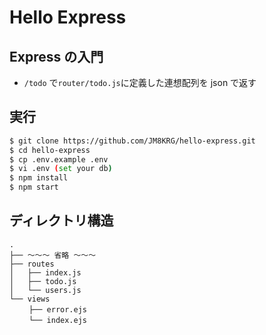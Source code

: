 # Hello Express

## Express の入門

- `/todo` で`router/todo.js`に定義した連想配列を json で返す

## 実行

```bash
$ git clone https://github.com/JM8KRG/hello-express.git
$ cd hello-express
$ cp .env.example .env
$ vi .env (set your db)
$ npm install
$ npm start
```

## ディレクトリ構造

```
.
├── 〜〜〜 省略 〜〜〜
├── routes
│   ├── index.js
│   ├── todo.js
│   └── users.js
└── views
　　 ├── error.ejs
　　 └── index.ejs
```
